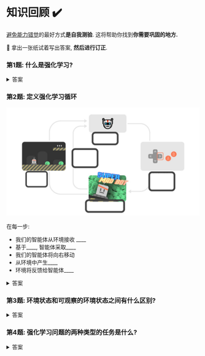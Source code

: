 # 知识回顾 ✔️

[避免能力错觉](https://fr.coursera.org/lecture/learning-how-to-learn/illusions-of-competence-BuFzf)的最好方式**是自我测验**. 这将帮助你找到**你需要巩固的地方.**

📝 拿出一张纸试着写出答案, **然后进行订正**.

### 第1题: 什么是强化学习?

<details>
  <summary>答案</summary>
  强化学习是一个解决控制任务(也叫做决策问题)的框架, 通过构建智能体来从环境中学习; 智能体通过重复试验与环境进行交互获得奖罚(奖励或者惩罚)作为独特的反馈.

  📖 如果你忘记了, 请查看 👉 https://huggingface.co/blog/deep-rl-intro#a-formal-definition
</details>

### 第2题: 定义强化学习循环

<img src="./assets/rl-loop-ex.jpg" alt="练习强化学习循环"/>

  在每一步:
  - 我们的智能体从环境接收 ____
  - 基于____, 智能体采取____
  - 我们的智能体将向右移动
  - 从环境中产生____
  - 环境将反馈给智能体____

<details>
  <summary>答案</summary>
  <img src="./assets/image.png" alt="练习强化学习循环答案">

  在每一步:
  - 我们的智能体从环境接收**状态S0**
  - 基于**状态S0**, 智能体采取**行动A0**
  - 我们的智能体将向右移动
  - 从环境中产生**新状态S1**
  - 环境将反馈给智能体**奖罚R1**

  📖 如果你忘记了, 请查看 👉 https://huggingface.co/blog/deep-rl-intro#the-rl-process
</details>

### 第3题: 环境状态和可观察的环境状态之间有什么区别?

<details>
  <summary>答案</summary>
  - 状态是在完全可观察的环境中**对世界状态的完整描述**(没有隐藏信息). 例如, 在国际象棋中, 我们从环境接收一个状态, 我们可以访问整个棋盘的全部信息.

  - 可观察的状态是在部分可观察的环境中**对世界状态的部分描述**. 例如, 在《超级马里奥兄弟》中, 我们只能看到靠近玩家的关卡的一部分, 所以我们接收一个可观察的状态.

  <img src="./assets/obs_space_recap.jpg" alt="可观察的环境回顾">

  📖 如果你忘记了, 请查看 👉 https://huggingface.co/blog/deep-rl-intro#observationsstates-space
</details>

### 第4题: 强化学习问题的两种类型的任务是什么?

<details>
  <summary>答案</summary>
  - 情节任务(Episodic task): 我们有**一个起点和一个终点(一个终止状态)**. 这将创建一个情节: 状态, 行动, 奖罚和新状态的序列. 例如, 想想《超级马里奥兄弟》: 一局从新马里奥关卡开始, 直到你被杀或者你到达关卡终点结束.
  - 连续任务(Continuous task): 这些任务是**永远持续下去的(没有终止状态)**. 在这种情况下, 智能体必需学习如何选择最好的行动并同时与环境交互.

  <img src="./assets/tasks.jpg" alt="任务">

  📖 如果你忘记了, 请查看 👉 https://huggingface.co/blog/deep-rl-intro#type-of-tasks
</details>
